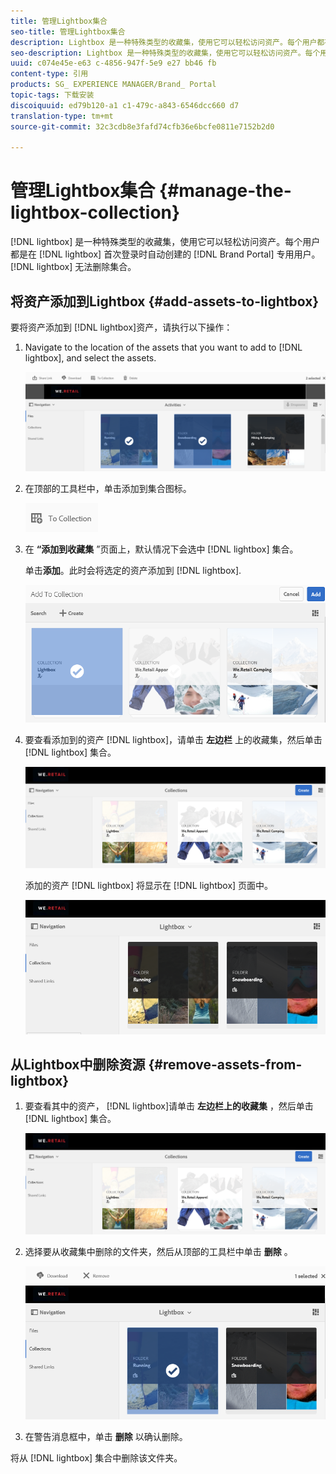 ```yaml
---
title: 管理Lightbox集合
seo-title: 管理Lightbox集合
description: Lightbox 是一种特殊类型的收藏集，使用它可以轻松访问资产。每个用户都有一个专享的Lightbox，在首次登录Brand Portal时自动创建该灯箱。无法删除Lightbox集合。
seo-description: Lightbox 是一种特殊类型的收藏集，使用它可以轻松访问资产。每个用户都有一个专享的Lightbox，在首次登录Brand Portal时自动创建该灯箱。无法删除Lightbox集合。
uuid: c074e45e-e63 c-4856-947f-5e9 e27 bb46 fb
content-type: 引用
products: SG_ EXPERIENCE MANAGER/Brand_ Portal
topic-tags: 下载安装
discoiquuid: ed79b120-a1 c1-479c-a843-6546dcc660 d7
translation-type: tm+mt
source-git-commit: 32c3cdb8e3fafd74cfb36e6bcfe0811e7152b2d0

---
```



# 管理Lightbox集合 {#manage-the-lightbox-collection}

[!DNL lightbox] 是一种特殊类型的收藏集，使用它可以轻松访问资产。每个用户都是在 [!DNL lightbox] 首次登录时自动创建的 [!DNL Brand Portal] 专用用户。[!DNL lightbox] 无法删除集合。

## 将资产添加到Lightbox {#add-assets-to-lightbox}

要将资产添加到 [!DNL lightbox]资产，请执行以下操作：

1. Navigate to the location of the assets that you want to add to [!DNL lightbox], and select the assets.

   ![](assets/link_sharing_assetselection.png)

2. 在顶部的工具栏中，单击添加到集合图标。

   ![](assets/add_to_collection.png)

3. 在 **“添加到收藏集** ”页面上，默认情况下会选中 [!DNL lightbox] 集合。

   单击&#x200B;**添加**。此时会将选定的资产添加到 [!DNL lightbox].

   ![](assets/add_to_collectionlightbox.png)

4. 要查看添加到的资产 [!DNL lightbox]，请单击 **左边栏** 上的收藏集，然后单击 [!DNL lightbox] 集合。

   ![](assets/collections_lightbox.png)

   添加的资产 [!DNL lightbox] 将显示在 [!DNL lightbox] 页面中。

   ![](assets/added_to_collectionlightbox.png)

## 从Lightbox中删除资源 {#remove-assets-from-lightbox}

1. 要查看其中的资产， [!DNL lightbox]请单击 **左边栏上的收藏集** ，然后单击 [!DNL lightbox] 集合。

   ![](assets/collections_lightbox-1.png)

2. 选择要从收藏集中删除的文件夹，然后从顶部的工具栏中单击 **删除** 。

   ![](assets/collections_lightboxdelete.png)

3. 在警告消息框中，单击 **删除** 以确认删除。

将从 [!DNL lightbox] 集合中删除该文件夹。
